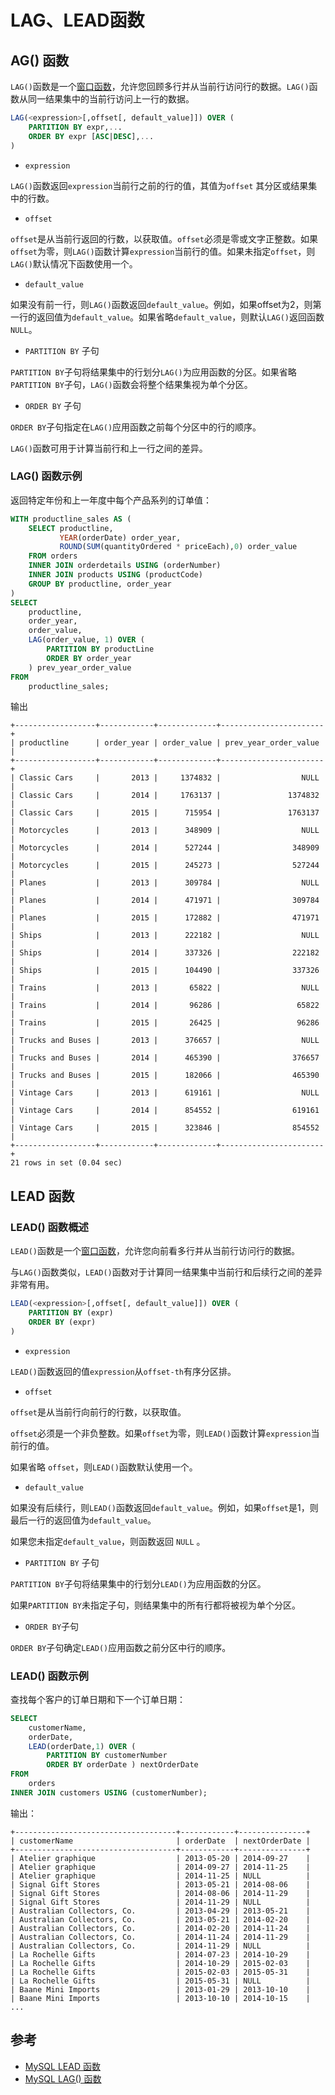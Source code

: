 # LAG、LEAD函数

## AG() 函数

`LAG()`函数是一个[窗口函数](https://www.begtut.com/mysql/mysql-window-functions.html)，允许您回顾多行并从当前行访问行的数据。`LAG()`函数从同一结果集中的当前行访问上一行的数据。

```sql
LAG(<expression>[,offset[, default_value]]) OVER (
    PARTITION BY expr,...
    ORDER BY expr [ASC|DESC],...
) 
```

- `expression`

`LAG()`函数返回`expression`当前行之前的行的值，其值为`offset` 其分区或结果集中的行数。

- `offset`

`offset`是从当前行返回的行数，以获取值。`offset`必须是零或文字正整数。如果`offset`为零，则`LAG()`函数计算`expression`当前行的值。如果未指定`offset`，则`LAG()`默认情况下函数使用一个。

- `default_value`

如果没有前一行，则`LAG()`函数返回`default_value`。例如，如果offset为2，则第一行的返回值为`default_value`。如果省略`default_value`，则默认`LAG()`返回函数`NULL`。

- `PARTITION BY` 子句

`PARTITION BY`子句将结果集中的行划分`LAG()`为应用函数的分区。如果省略`PARTITION BY`子句，`LAG()`函数会将整个结果集视为单个分区。

- `ORDER BY` 子句

`ORDER BY`子句指定在`LAG()`应用函数之前每个分区中的行的顺序。

`LAG()`函数可用于计算当前行和上一行之间的差异。

### LAG() 函数示例

返回特定年份和上一年度中每个产品系列的订单值：

```sql
WITH productline_sales AS (
    SELECT productline,
           YEAR(orderDate) order_year,
           ROUND(SUM(quantityOrdered * priceEach),0) order_value
    FROM orders
    INNER JOIN orderdetails USING (orderNumber)
    INNER JOIN products USING (productCode)
    GROUP BY productline, order_year
)
SELECT
    productline, 
    order_year, 
    order_value,
    LAG(order_value, 1) OVER (
        PARTITION BY productLine
        ORDER BY order_year
    ) prev_year_order_value
FROM 
    productline_sales; 
```

输出

```
+------------------+------------+-------------+-----------------------+
| productline      | order_year | order_value | prev_year_order_value |
+------------------+------------+-------------+-----------------------+
| Classic Cars     |       2013 |     1374832 |                  NULL |
| Classic Cars     |       2014 |     1763137 |               1374832 |
| Classic Cars     |       2015 |      715954 |               1763137 |
| Motorcycles      |       2013 |      348909 |                  NULL |
| Motorcycles      |       2014 |      527244 |                348909 |
| Motorcycles      |       2015 |      245273 |                527244 |
| Planes           |       2013 |      309784 |                  NULL |
| Planes           |       2014 |      471971 |                309784 |
| Planes           |       2015 |      172882 |                471971 |
| Ships            |       2013 |      222182 |                  NULL |
| Ships            |       2014 |      337326 |                222182 |
| Ships            |       2015 |      104490 |                337326 |
| Trains           |       2013 |       65822 |                  NULL |
| Trains           |       2014 |       96286 |                 65822 |
| Trains           |       2015 |       26425 |                 96286 |
| Trucks and Buses |       2013 |      376657 |                  NULL |
| Trucks and Buses |       2014 |      465390 |                376657 |
| Trucks and Buses |       2015 |      182066 |                465390 |
| Vintage Cars     |       2013 |      619161 |                  NULL |
| Vintage Cars     |       2014 |      854552 |                619161 |
| Vintage Cars     |       2015 |      323846 |                854552 |
+------------------+------------+-------------+-----------------------+
21 rows in set (0.04 sec)
```

##  LEAD 函数

###  LEAD() 函数概述

`LEAD()`函数是一个[窗口函数](https://www.begtut.com/mysql/mysql-window-functions.html)，允许您向前看多行并从当前行访问行的数据。

与`LAG()`函数类似，`LEAD()`函数对于计算同一结果集中当前行和后续行之间的差异非常有用。

```sql
LEAD(<expression>[,offset[, default_value]]) OVER (
    PARTITION BY (expr)
    ORDER BY (expr)
) 
```

- `expression`

`LEAD()`函数返回的值`expression`从`offset-th`有序分区排。

- `offset`

`offset`是从当前行向前行的行数，以获取值。

`offset`必须是一个非负整数。如果`offset`为零，则`LEAD()`函数计算`expression`当前行的值。

如果省略 `offset`，则`LEAD()`函数默认使用一个。

- `default_value`

如果没有后续行，则`LEAD()`函数返回`default_value`。例如，如果`offset`是1，则最后一行的返回值为`default_value`。

如果您未指定`default_value`，则函数返回 `NULL` 。

- `PARTITION BY` 子句

`PARTITION BY`子句将结果集中的行划分`LEAD()`为应用函数的分区。

如果`PARTITION BY`未指定子句，则结果集中的所有行都将被视为单个分区。

- `ORDER BY`子句

`ORDER BY`子句确定`LEAD()`应用函数之前分区中行的顺序。

### LEAD() 函数示例

查找每个客户的订单日期和下一个订单日期：

```sql
SELECT 
    customerName,
    orderDate,
    LEAD(orderDate,1) OVER (
        PARTITION BY customerNumber
        ORDER BY orderDate ) nextOrderDate
FROM 
    orders
INNER JOIN customers USING (customerNumber); 
```

输出：

```
+------------------------------------+------------+---------------+
| customerName                       | orderDate  | nextOrderDate |
+------------------------------------+------------+---------------+
| Atelier graphique                  | 2013-05-20 | 2014-09-27    |
| Atelier graphique                  | 2014-09-27 | 2014-11-25    |
| Atelier graphique                  | 2014-11-25 | NULL          |
| Signal Gift Stores                 | 2013-05-21 | 2014-08-06    |
| Signal Gift Stores                 | 2014-08-06 | 2014-11-29    |
| Signal Gift Stores                 | 2014-11-29 | NULL          |
| Australian Collectors, Co.         | 2013-04-29 | 2013-05-21    |
| Australian Collectors, Co.         | 2013-05-21 | 2014-02-20    |
| Australian Collectors, Co.         | 2014-02-20 | 2014-11-24    |
| Australian Collectors, Co.         | 2014-11-24 | 2014-11-29    |
| Australian Collectors, Co.         | 2014-11-29 | NULL          |
| La Rochelle Gifts                  | 2014-07-23 | 2014-10-29    |
| La Rochelle Gifts                  | 2014-10-29 | 2015-02-03    |
| La Rochelle Gifts                  | 2015-02-03 | 2015-05-31    |
| La Rochelle Gifts                  | 2015-05-31 | NULL          |
| Baane Mini Imports                 | 2013-01-29 | 2013-10-10    |
| Baane Mini Imports                 | 2013-10-10 | 2014-10-15    |
...
```



## 参考

- <a href="https://www.begtut.com/mysql/mysql-lead-function.html" target="_blank">MySQL LEAD 函数</a>
- <a href="https://www.begtut.com/mysql/mysql-lag-function.html" target="_blank">MySQL LAG() 函数</a> 

